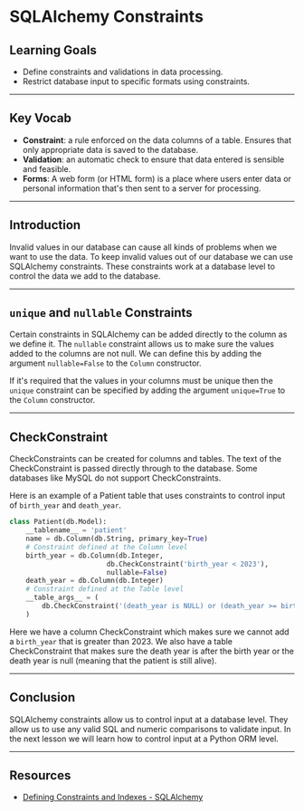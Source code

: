 # SQLAlchemy Constraints

## Learning Goals

- Define constraints and validations in data processing.
- Restrict database input to specific formats using constraints.

***

## Key Vocab

- **Constraint**: a rule enforced on the data columns of a table. Ensures that
  only appropriate data is saved to the database.
- **Validation**: an automatic check to ensure that data entered
  is sensible and feasible.
- **Forms**: A web form (or HTML form) is a place where users enter data or
  personal information that's then sent to a server for processing.

***

## Introduction

Invalid values in our database can cause all kinds of problems when we
want to use the data. To keep invalid values out of our database we can use SQLAlchemy
constraints. These constraints work at a database level to control the data we
add to the database.

***

## `unique` and `nullable` Constraints

Certain constraints in SQLAlchemy can be added directly to the column as we
define it. The `nullable` constraint allows us to make sure the values added to
the columns are not null. We can define this by adding the argument
`nullable=False` to the `Column` constructor.

If it's required that the values in your columns must be unique then the
`unique` constraint can be specified by adding the argument `unique=True` to the
`Column` constructor.

***

## CheckConstraint

CheckConstraints can be created for columns and tables. The text of the
CheckConstraint is passed directly through to the database. Some databases like
MySQL do not support CheckConstraints.

Here is an example of a Patient table that uses constraints to control input of
`birth_year` and `death_year`.

```py
class Patient(db.Model):
    __tablename__ = 'patient'
    name = db.Column(db.String, primary_key=True)
    # Constraint defined at the Column level
    birth_year = db.Column(db.Integer,
                        db.CheckConstraint('birth_year < 2023'),
                        nullable=False)
    death_year = db.Column(db.Integer)
    # Constraint defined at the Table level
    __table_args__ = (
        db.CheckConstraint('(death_year is NULL) or (death_year >= birth_year)'),
    )

```

Here we have a column CheckConstraint which makes sure we cannot add a
`birth_year` that is greater than 2023. We also have a table CheckConstraint
that makes sure the death year is after the birth year or the death year is null
(meaning that the patient is still alive).

***

## Conclusion

SQLAlchemy constraints allow us to control input at a database level. They allow
us to use any valid SQL and numeric comparisons to validate input. In the next
lesson we will learn how to control input at a Python ORM level.

***

## Resources

- [Defining Constraints and Indexes - SQLAlchemy](https://docs.sqlalchemy.org/en/14/core/constraints.html)
